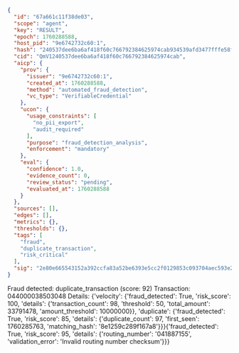 ```json
{
  "id": "67a661c11f38de03",
  "scope": "agent",
  "key": "RESULT",
  "epoch": 1760288588,
  "host_pid": "9e6742732c60:1",
  "hash": "240537dee6ba6af418f60c766792384625974cab934539afd3477fffe58fc59e",
  "cid": "QmV1240537dee6ba6af418f60c766792384625974cab",
  "aicp": {
    "prov": {
      "issuer": "9e6742732c60:1",
      "created_at": 1760288588,
      "method": "automated_fraud_detection",
      "vc_type": "VerifiableCredential"
    },
    "ucon": {
      "usage_constraints": [
        "no_pii_export",
        "audit_required"
      ],
      "purpose": "fraud_detection_analysis",
      "enforcement": "mandatory"
    },
    "eval": {
      "confidence": 1.0,
      "evidence_count": 0,
      "review_status": "pending",
      "evaluated_at": 1760288588
    }
  },
  "sources": [],
  "edges": [],
  "metrics": {},
  "thresholds": {},
  "tags": [
    "fraud",
    "duplicate_transaction",
    "risk_critical"
  ],
  "sig": "2e80e665543152a392ccfa83a52be6393e5cc2f0129853c093704aec593e200c"
}
```

Fraud detected: duplicate_transaction (score: 92)
Transaction: 044000038503048
Details: {'velocity': {'fraud_detected': True, 'risk_score': 100, 'details': {'transaction_count': 98, 'threshold': 50, 'total_amount': 33791478, 'amount_threshold': 10000000}}, 'duplicate': {'fraud_detected': True, 'risk_score': 85, 'details': {'duplicate_count': 97, 'first_seen': 1760285763, 'matching_hash': '8e1259c289f167a8'}}}{'fraud_detected': True, 'risk_score': 95, 'details': {'routing_number': '041887155', 'validation_error': 'Invalid routing number checksum'}}}